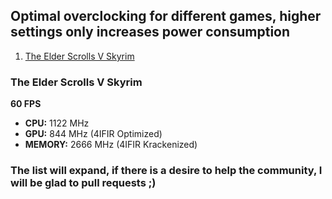 ## Optimal overclocking for different games, higher settings only increases power consumption

1. [The Elder Scrolls V Skyrim](#The-Elder-Scrolls-V-Skyrim)

### The Elder Scrolls V Skyrim
**60 FPS**
* **CPU:** 1122 MHz
* **GPU:** 844 MHz (4IFIR Optimized)
* **MEMORY:** 2666 MHz (4IFIR Krackenized)

### The list will expand, if there is a desire to help the community, I will be glad to pull requests ;)